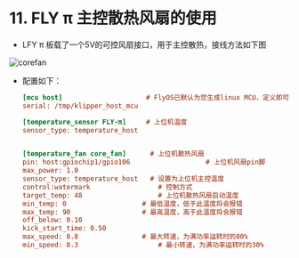 

# 11. FLY π 主控散热风扇的使用

* LFY π 板载了一个5V的可控风扇接口，用于主控散热，接线方法如下图

  

![corefan](../../images/boards/fly_pi/corefan.png)

* 配置如下：

  ```cfg
  [mcu host]                     # FlyOS已默认为您生成linux MCU，定义即可使用           
  serial: /tmp/klipper_host_mcu 
  
  [temperature_sensor FLY-π]     # 上位机温度
  sensor_type: temperature_host
  
  
  [temperature_fan core_fan]      # 上位机散热风扇
  pin: host:gpiochip1/gpio106           	    # 上位机风扇pin脚
  max_power: 1.0
  sensor_type: temperature_host   # 设置为上位机主控温度
  control:watermark          		# 控制方式
  target_temp: 48           		# 上位机散热风扇启动温度
  min_temp: 0             		# 最低温度，低于此温度将会报错
  max_temp: 90            		# 最高温度，高于此温度将会报错
  off_below: 0.10
  kick_start_time: 0.50
  max_speed: 0.8           	    # 最大转速，为满功率运转时的80%
  min_speed: 0.3            	    # 最小转速，为满功率运转时的30%
  
  ```
  
  
